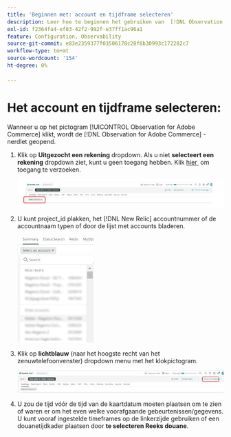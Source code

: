 ```yaml
---
title: 'Beginnen met: account en tijdframe selecteren'
description: Leer hoe te beginnen het gebruiken van  [!DNL Observation for Adobe Commerce]  zenuwlet door de rekening en timeframe te selecteren.
exl-id: f2364fa4-ef83-42f2-992f-e37ff1ac96a1
feature: Configuration, Observability
source-git-commit: e83e2359377f03506178c28f8b30993c172282c7
workflow-type: tm+mt
source-wordcount: '154'
ht-degree: 0%

---
```


# Het account en tijdframe selecteren:

Wanneer u op het pictogram [!UICONTROL Observation for Adobe Commerce] klikt, wordt de [!DNL Observation for Adobe Commerce] -nerdlet geopend.

1. Klik op **Uitgezocht een rekening** dropdown. Als u niet **selecteert een rekening** dropdown ziet, kunt u geen toegang hebben. Klik [&#x200B; hier &#x200B;](https://adobe.sharepoint.com/sites/MG/it/IT%20Services%20Wiki/Requesting%20access%20to%20Magento%20Commerce%20New%20Relic.aspx) om toegang te verzoeken.

   ![&#x200B; Uitgezocht een rekening &#x200B;](../../assets/tools/observation-for-adobe-commerce/start-using-1.jpeg)

1. U kunt project_id plakken, het [!DNL New Relic] accountnummer of de accountnaam typen of door de lijst met accounts bladeren.

   ![&#x200B; doorblader door de lijst van rekeningen &#x200B;](../../assets/tools/observation-for-adobe-commerce/start-using-2.jpg)

1. Klik op **lichtblauw** (naar het hoogste recht van het zenuwtelefoonvenster) dropdown menu met het klokpictogram.

   ![&#x200B; klik op het dropdown menu &#x200B;](../../assets/tools/observation-for-adobe-commerce/start-using-3.jpg)

1. U zou de tijd vóór de tijd van de kaartdatum moeten plaatsen om te zien of waren er om het even welke voorafgaande gebeurtenissen/gegevens. U kunt vooraf ingestelde timeframes op de linkerzijde gebruiken of een douanetijdkader plaatsen door **te selecteren Reeks douane**.
